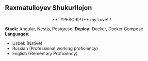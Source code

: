 ## Raxmatulloyev Shukurllojon

<p style="text-align: center;">**TYPESCRIPT** my Love!!!</p>

**Stack:** Angular, Nestjs, Postgresql
**Deploy:** Docker, Docker Compose
**Languages:**
  - Uzbek (Native)
  - Russian (Professional working proficiency)
  - English (Elementary Proficiency)
